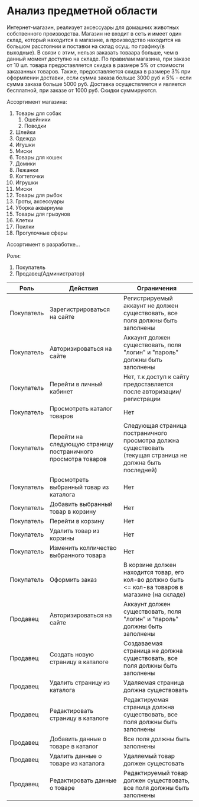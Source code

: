 # Анализ предметной области

Интернет-магазин, реализует аксессуары для домашних животных собственного производства. Магазин не входит в сеть и имеет один склад, который находится в магазине, а производство находится на большом расстоянии и поставки на склад осущ. по графику(в выходные). В связи с этим, нельзя заказать товаара больше, чем в данный момент доступно на складе. По правилам магазина, при заказе от 10 шт. товара предоставляется скидка в размере 5% от стоимости заказанных товаров. Также, предоставляется скидка в размере 3% при оформлении доставки, если сумма заказа больше 3000 руб и 5% - если сумма заказа больше 5000 руб. Доставка осуществляется и является бесплатной, при заказе от 1000 руб. Скидки суммируются.

Ассортимент магазина:
1. Товары для собак
   1. Ошейники
   2. Поводки
  3. Шлейки
  4. Одежда
 5. Игушки
 6. Миски
2. Товары для кошек
 1. Домики
 2. Лежанки
 3. Когтеточки
 4. Игрушки
 5. Миски
3. Товары для рыбок
 1. Гроты, аксессуары
 2. Уборка аквариума
4. Товары для грызунов
 1. Клетки
 2. Поилки
 3. Прогулочные сферы

Ассортимент в разработке...


Роли: 
1. Покупатель
2. Продавец(Администратор)

Роль | Действия | Ограничения
--- | --- | ---
Покупатель | Зарегистрироваться на сайте | Регистрируемый аккаунт не должен существовать, все поля должны быть заполнены
Покупатель | Авторизироваться на сайте | Аккаунт должен существовать, поля "логин" и "пароль" должны быть заполнены
Покупатель |Перейти в личный кабинет | Нет, т.к доступ к сайту предоставляется после авторизации/регистрации
Покупатель | Просмотреть каталог товаров | Нет
Покупатель | Перейти на следующую страницу постраничного просмотра товаров | Следующая страница постраничного просмотра должна существовать (текущая страница не должна быть последней)
Покупатель | Просмотреть выбранный товар из каталога | Нет
Покупатель | Добавить выбранный товар в корзину | Нет
Покупатель | Перейти в корзину | Нет
Покупатель | Удалить товар из корзины | Нет
Покупатель | Изменить колличество выбранного товара | Нет
Покупатель | Оформить заказ | В корзине должен находится товар, его кол-во должно быть <= кол-ва товаров в магазине (на складе)
Продавец | Авторизироваться на сайте | Аккаунт должен существовать, поля "логин" и "пароль" должны быть заполнены
Продавец | Создать новую страницу в каталоге | Создаваемая страница не должна существовать, все поля должны быть заполнены
Продавец | Удалить страницу из каталога | Удаляемая страница должна существовать
Продавец | Редактировать страницу в каталоге | Редактируемая страница должна существовать, все поля должны быть заполнены
Продавец | Добавить данные о товаре в каталог | Все поля должны быть заполнены 
Продавец | Удалить данные о товаре из каталога | Удаляемый товар должен сущестовать
Продавец | Редактировать данные о товаре | Редактируемый товар должен существовать, все поля должны быть заполнены

